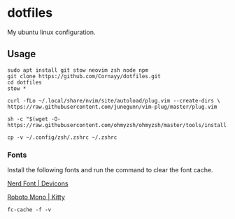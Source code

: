 # dotfiles
My ubuntu linux configuration.

## Usage

```
sudo apt install git stow neovim zsh node npm
git clone https://github.com/Cornayy/dotfiles.git
cd dotfiles
stow *

curl -fLo ~/.local/share/nvim/site/autoload/plug.vim --create-dirs \
https://raw.githubusercontent.com/junegunn/vim-plug/master/plug.vim

sh -c "$(wget -O- https://raw.githubusercontent.com/ohmyzsh/ohmyzsh/master/tools/install.sh)"

cp -v ~/.config/zsh/.zshrc ~/.zshrc
```

### Fonts
Install the following fonts and run the command to clear the font cache.

[Nerd Font | Devicons](https://github.com/ryanoasis/nerd-fonts/blob/master/patched-fonts/3270/Medium/complete/3270-Medium%20Nerd%20Font%20Complete%20Mono.otf)

[Roboto Mono | Kitty](https://fonts.google.com/specimen/Roboto+Mono)

`fc-cache -f -v`
